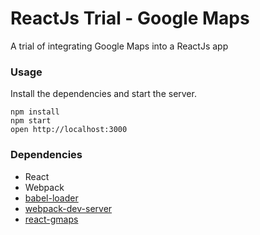 ReactJs Trial - Google Maps
=====================

A trial of integrating Google Maps into a ReactJs app

### Usage

Install the dependencies and start the server.

```
npm install
npm start
open http://localhost:3000
```

### Dependencies

* React
* Webpack
* [babel-loader](https://github.com/babel/babel-loader)
* [webpack-dev-server](https://github.com/webpack/webpack-dev-server)
* [react-gmaps](https://github.com/MicheleBertoli/react-gmaps)